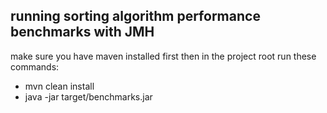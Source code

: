 ## running sorting algorithm performance benchmarks with JMH

make sure you have maven installed first then 
in the project root run these commands:
- mvn clean install
- java -jar target/benchmarks.jar
